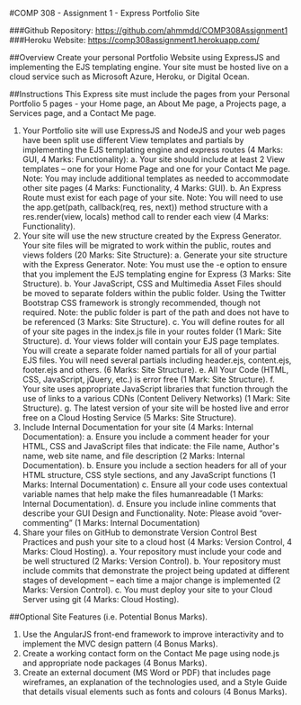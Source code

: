 #COMP 308 - Assignment 1 - Express Portfolio Site

###Github Repository: https://github.com/ahmmdd/COMP308Assignment1
###Heroku Website: https://comp308assignment1.herokuapp.com/

##Overview
Create your personal Portfolio Website using ExpressJS and implementing the EJS templating engine. Your site must be hosted live on a cloud service such as Microsoft Azure, Heroku, or Digital Ocean.

##Instructions
This Express site must include the pages from your Personal Portfolio 5 pages - your Home page, an About Me page, a Projects page, a Services page, and a Contact Me page.

1. Your Portfolio site will use ExpressJS and NodeJS and your web pages have been split use different View templates and partials by implementing the EJS templating engine and express routes (4 Marks: GUI, 4 Marks: Functionality):
    a. Your site should include at least 2 View templates – one for your Home Page and one for your Contact Me page. Note: You may include additional templates as needed to accommodate other site pages (4 Marks: Functionality, 4 Marks: GUI).
    b. An Express Route must exist for each page of your site. Note: You will need to use the app.get(path, callback(req, res, next)) method structure with a res.render(view, locals) method call to render each view (4 Marks: Functionality).
2. Your site will use the new structure created by the Express Generator. Your site files will be migrated to work within the public, routes and views folders (20 Marks: Site Structure):
    a. Generate your site structure with the Express Generator. Note: You must use the -e option to ensure that you implement the EJS templating engine for Express (3 Marks: Site Structure).
    b. Your JavaScript, CSS and Multimedia Asset Files should be moved to separate folders within the public folder. Using the Twitter Bootstrap CSS framework is strongly recommended, though not required. Note: the public folder is part of the path and does not have to be referenced (3 Marks: Site Structure).
    c. You will define routes for all of your site pages in the index.js file in your routes folder (1 Mark: Site Structure).
    d. Your views folder will contain your EJS page templates. You will create a separate folder named partials for all of your partial EJS files. You will need several partials including header.ejs, content.ejs, footer.ejs and others. (6 Marks: Site Structure).
    e. All Your Code (HTML, CSS, JavaScript, jQuery, etc.) is error free (1 Mark: Site Structure).
    f. Your site uses appropriate JavaScript libraries that function through the use of links to a various CDNs (Content Delivery Networks) (1 Mark: Site Structure).
    g. The latest version of your site will be hosted live and error free on a Cloud Hosting Service (5 Marks: Site Structure).
3. Include Internal Documentation for your site (4 Marks: Internal Documentation):
    a. Ensure you include a comment header for your HTML, CSS and JavaScript files that indicate: the File name, Author's name, web site name, and file description (2 Marks: Internal Documentation).
    b. Ensure you include a section headers for all of your HTML structure, CSS style sections, and any JavaScript functions (1 Marks: Internal Documentation)
    c. Ensure all your code uses contextual variable names that help make the files humanreadable (1 Marks: Internal Documentation).
    d. Ensure you include inline comments that describe your GUI Design and Functionality. Note: Please avoid “over-commenting” (1 Marks: Internal Documentation)
4. Share your files on GitHub to demonstrate Version Control Best Practices and push your site to a cloud host (4 Marks: Version Control, 4 Marks: Cloud Hosting).
    a. Your repository must include your code and be well structured (2 Marks: Version Control).
    b. Your repository must include commits that demonstrate the project being updated at different stages of development – each time a major change is implemented (2 Marks: Version Control).
    c. You must deploy your site to your Cloud Server using git (4 Marks: Cloud Hosting).

##Optional Site Features (i.e. Potential Bonus Marks).
1. Use the AngularJS front-end framework to improve interactivity and to implement the MVC design pattern (4 Bonus Marks).
2. Create a working contact form on the Contact Me page using node.js and appropriate node packages (4 Bonus Marks).
3. Create an external document (MS Word or PDF) that includes page wireframes, an explanation of the technologies used, and a Style Guide that details visual elements such as fonts and colours (4 Bonus Marks).